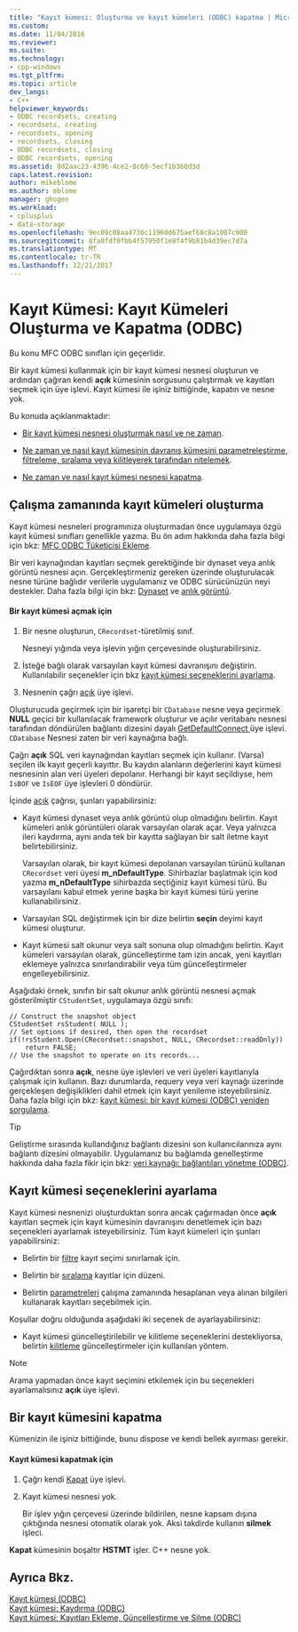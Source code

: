 ```yaml
---
title: "Kayıt kümesi: Oluşturma ve kayıt kümeleri (ODBC) kapatma | Microsoft Docs"
ms.custom: 
ms.date: 11/04/2016
ms.reviewer: 
ms.suite: 
ms.technology:
- cpp-windows
ms.tgt_pltfrm: 
ms.topic: article
dev_langs:
- C++
helpviewer_keywords:
- ODBC recordsets, creating
- recordsets, creating
- recordsets, opening
- recordsets, closing
- ODBC recordsets, closing
- ODBC recordsets, opening
ms.assetid: 8d2aac23-4396-4ce2-8c60-5ecf1b360d3d
caps.latest.revision: 
author: mikeblome
ms.author: mblome
manager: ghogen
ms.workload:
- cplusplus
- data-storage
ms.openlocfilehash: 9ec09c08aa4730c11960d675aef68c8a1007c900
ms.sourcegitcommit: 8fa8fdf0fbb4f57950f1e8f4f9b81b4d39ec7d7a
ms.translationtype: MT
ms.contentlocale: tr-TR
ms.lasthandoff: 12/21/2017
---
```

# <a name="recordset-creating-and-closing-recordsets-odbc"></a>Kayıt Kümesi: Kayıt Kümeleri Oluşturma ve Kapatma (ODBC)
Bu konu MFC ODBC sınıfları için geçerlidir.  
  
 Bir kayıt kümesi kullanmak için bir kayıt kümesi nesnesi oluşturun ve ardından çağıran kendi **açık** kümesinin sorgusunu çalıştırmak ve kayıtları seçmek için üye işlevi. Kayıt kümesi ile işiniz bittiğinde, kapatın ve nesne yok.  
  
 Bu konuda açıklanmaktadır:  
  
-   [Bir kayıt kümesi nesnesi oluşturmak nasıl ve ne zaman](#_core_creating_recordsets_at_run_time).  
  
-   [Ne zaman ve nasıl kayıt kümesinin davranış kümesini parametreleştirme, filtreleme, sıralama veya kilitleyerek tarafından nitelemek](#_core_setting_recordset_options).  
  
-   [Ne zaman ve nasıl kayıt kümesi nesnesi kapatma](#_core_closing_a_recordset).  
  
##  <a name="_core_creating_recordsets_at_run_time"></a>Çalışma zamanında kayıt kümeleri oluşturma  
 Kayıt kümesi nesneleri programınıza oluşturmadan önce uygulamaya özgü kayıt kümesi sınıfları genellikle yazma. Bu ön adım hakkında daha fazla bilgi için bkz: [MFC ODBC Tüketicisi Ekleme](../../mfc/reference/adding-an-mfc-odbc-consumer.md).  
  
 Bir veri kaynağından kayıtları seçmek gerektiğinde bir dynaset veya anlık görüntü nesnesi açın. Gerçekleştirmeniz gereken üzerinde oluşturulacak nesne türüne bağlıdır verilerle uygulamanız ve ODBC sürücünüzün neyi destekler. Daha fazla bilgi için bkz: [Dynaset](../../data/odbc/dynaset.md) ve [anlık görüntü](../../data/odbc/snapshot.md).  
  
#### <a name="to-open-a-recordset"></a>Bir kayıt kümesi açmak için  
  
1.  Bir nesne oluşturun, `CRecordset`-türetilmiş sınıf.  
  
     Nesneyi yığında veya işlevin yığın çerçevesinde oluşturabilirsiniz.  
  
2.  İsteğe bağlı olarak varsayılan kayıt kümesi davranışını değiştirin. Kullanılabilir seçenekler için bkz [kayıt kümesi seçeneklerini ayarlama](#_core_setting_recordset_options).  
  
3.  Nesnenin çağrı [açık](../../mfc/reference/crecordset-class.md#open) üye işlevi.  
  
 Oluşturucuda geçirmek için bir işaretçi bir `CDatabase` nesne veya geçirmek **NULL** geçici bir kullanılacak framework oluşturur ve açılır veritabanı nesnesi tarafından döndürülen bağlantı dizesini dayalı [GetDefaultConnect ](../../mfc/reference/crecordset-class.md#getdefaultconnect) üye işlevi. `CDatabase` Nesnesi zaten bir veri kaynağına bağlı.  
  
 Çağrı **açık** SQL veri kaynağından kayıtları seçmek için kullanır. (Varsa) seçilen ilk kayıt geçerli kayıttır. Bu kaydın alanların değerlerini kayıt kümesi nesnesinin alan veri üyeleri depolanır. Herhangi bir kayıt seçildiyse, hem `IsBOF` ve `IsEOF` üye işlevleri 0 döndürür.  
  
 İçinde [açık](../../mfc/reference/crecordset-class.md#open) çağrısı, şunları yapabilirsiniz:  
  
-   Kayıt kümesi dynaset veya anlık görüntü olup olmadığını belirtin. Kayıt kümeleri anlık görüntüleri olarak varsayılan olarak açar. Veya yalnızca ileri kaydırma, aynı anda tek bir kayıtta sağlayan bir salt iletme kayıt belirtebilirsiniz.  
  
     Varsayılan olarak, bir kayıt kümesi depolanan varsayılan türünü kullanan `CRecordset` veri üyesi **m_nDefaultType**. Sihirbazlar başlatmak için kod yazma **m_nDefaultType** sihirbazda seçtiğiniz kayıt kümesi türü. Bu varsayılanı kabul etmek yerine başka bir kayıt kümesi türü yerine kullanabilirsiniz.  
  
-   Varsayılan SQL değiştirmek için bir dize belirtin **seçin** deyimi kayıt kümesi oluşturur.  
  
-   Kayıt kümesi salt okunur veya salt sonuna olup olmadığını belirtin. Kayıt kümeleri varsayılan olarak, güncelleştirme tam izin ancak, yeni kayıtları eklemeye yalnızca sınırlandırabilir veya tüm güncelleştirmeler engelleyebilirsiniz.  
  
 Aşağıdaki örnek, sınıfın bir salt okunur anlık görüntü nesnesi açmak gösterilmiştir `CStudentSet`, uygulamaya özgü sınıfı:  
  
```  
// Construct the snapshot object  
CStudentSet rsStudent( NULL );  
// Set options if desired, then open the recordset  
if(!rsStudent.Open(CRecordset::snapshot, NULL, CRecordset::readOnly))  
    return FALSE;  
// Use the snapshot to operate on its records...  
```  
  
 Çağırdıktan sonra **açık**, nesne üye işlevleri ve veri üyeleri kayıtlarıyla çalışmak için kullanın. Bazı durumlarda, requery veya veri kaynağı üzerinde gerçekleşen değişiklikleri dahil etmek için kayıt yenileme isteyebilirsiniz. Daha fazla bilgi için bkz: [kayıt kümesi: bir kayıt kümesi (ODBC) yeniden sorgulama](../../data/odbc/recordset-requerying-a-recordset-odbc.md).  
  
> [!TIP]
>  Geliştirme sırasında kullandığınız bağlantı dizesini son kullanıcılarınıza aynı bağlantı dizesini olmayabilir. Uygulamanız bu bağlamda genelleştirme hakkında daha fazla fikir için bkz: [veri kaynağı: bağlantıları yönetme (ODBC)](../../data/odbc/data-source-managing-connections-odbc.md).  
  
##  <a name="_core_setting_recordset_options"></a>Kayıt kümesi seçeneklerini ayarlama  
 Kayıt kümesi nesnenizi oluşturduktan sonra ancak çağırmadan önce **açık** kayıtları seçmek için kayıt kümesinin davranışını denetlemek için bazı seçenekleri ayarlamak isteyebilirsiniz. Tüm kayıt kümeleri için şunları yapabilirsiniz:  
  
-   Belirtin bir [filtre](../../data/odbc/recordset-filtering-records-odbc.md) kayıt seçimi sınırlamak için.  
  
-   Belirtin bir [sıralama](../../data/odbc/recordset-sorting-records-odbc.md) kayıtlar için düzeni.  
  
-   Belirtin [parametreleri](../../data/odbc/recordset-parameterizing-a-recordset-odbc.md) çalışma zamanında hesaplanan veya alınan bilgileri kullanarak kayıtları seçebilmek için.  
  
 Koşullar doğru olduğunda aşağıdaki iki seçenek de ayarlayabilirsiniz:  
  
-   Kayıt kümesi güncelleştirilebilir ve kilitleme seçeneklerini destekliyorsa, belirtin [kilitleme](../../data/odbc/recordset-locking-records-odbc.md) güncelleştirmeler için kullanılan yöntem.  
  
> [!NOTE]
>  Arama yapmadan önce kayıt seçimini etkilemek için bu seçenekleri ayarlamalısınız **açık** üye işlevi.  
  
##  <a name="_core_closing_a_recordset"></a>Bir kayıt kümesini kapatma  
 Kümenizin ile işiniz bittiğinde, bunu dispose ve kendi bellek ayırması gerekir.  
  
#### <a name="to-close-a-recordset"></a>Kayıt kümesi kapatmak için  
  
1.  Çağrı kendi [Kapat](../../mfc/reference/crecordset-class.md#close) üye işlevi.  
  
2.  Kayıt kümesi nesnesi yok.  
  
     Bir işlev yığın çerçevesi üzerinde bildirilen, nesne kapsam dışına çıktığında nesnesi otomatik olarak yok. Aksi takdirde kullanın **silmek** işleci.  
  
 **Kapat** kümesinin boşaltır **HSTMT** işler. C++ nesne yok.  
  
## <a name="see-also"></a>Ayrıca Bkz.  
 [Kayıt kümesi (ODBC)](../../data/odbc/recordset-odbc.md)   
 [Kayıt kümesi: Kaydırma (ODBC)](../../data/odbc/recordset-scrolling-odbc.md)   
 [Kayıt kümesi: Kayıtları Ekleme, Güncelleştirme ve Silme (ODBC)](../../data/odbc/recordset-adding-updating-and-deleting-records-odbc.md)